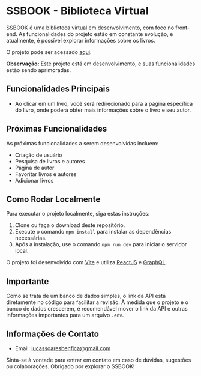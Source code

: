 # SSBOOK - Biblioteca Virtual

SSBOOK é uma biblioteca virtual em desenvolvimento, com foco no front-end. As funcionalidades do projeto estão em constante evolução, e atualmente, é possível explorar informações sobre os livros.

O projeto pode ser acessado [aqui](ssbook-lucas-benfica.vercel.app).

**Observação:** Este projeto está em desenvolvimento, e suas funcionalidades estão sendo aprimoradas.

## Funcionalidades Principais

- Ao clicar em um livro, você será redirecionado para a página específica do livro, onde poderá obter mais informações sobre o livro e seu autor.

## Próximas Funcionalidades

As próximas funcionalidades a serem desenvolvidas incluem:

- Criação de usuário
- Pesquisa de livros e autores
- Página de autor
- Favoritar livros e autores
- Adicionar livros

## Como Rodar Localmente

Para executar o projeto localmente, siga estas instruções:

1. Clone ou faça o download deste repositório.
2. Execute o comando `npm install` para instalar as dependências necessárias.
3. Após a instalação, use o comando `npm run dev` para iniciar o servidor local.

O projeto foi desenvolvido com [Vite](https://vitejs.dev/) e utiliza [ReactJS](https://reactjs.org/) e [GraphQL](https://graphql.org/).

## Importante

Como se trata de um banco de dados simples, o link da API está diretamente no código para facilitar a revisão. À medida que o projeto e o banco de dados crescerem, é recomendável mover o link da API e outras informações importantes para um arquivo `.env`.

## Informações de Contato

- Email: lucassoaresbenfica@gmail.com

Sinta-se à vontade para entrar em contato em caso de dúvidas, sugestões ou colaborações. Obrigado por explorar o SSBOOK!
